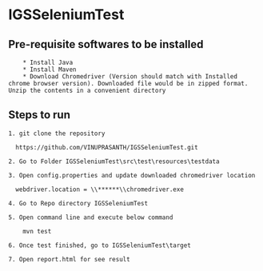 # IGSSeleniumTest
## Pre-requisite softwares to be installed ##

  
		* Install Java
		* Install Maven
		* Download Chromedriver (Version should match with Installed chrome browser version). Downloaded file would be in zipped format. Unzip the contents in a convenient directory
	
## Steps to run ##
   
    1. git clone the repository
	  
	  https://github.com/VINUPRASANTH/IGSSeleniumTest.git
	
	2. Go to Folder IGSSeleniumTest\src\test\resources\testdata 
	
	3. Open config.properties and update downloaded chromedriver location
	 
	  webdriver.location = \\******\\chromedriver.exe
	 
	4. Go to Repo directory IGSSeleniumTest
	
	5. Open command line and execute below command
	
		mvn test
		
	6. Once test finished, go to IGSSeleniumTest\target
	
	7. Open report.html for see result
	
	
	
